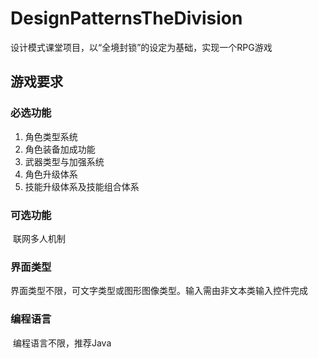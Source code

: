 # DesignPatternsTheDivision
设计模式课堂项目，以“全境封锁”的设定为基础，实现一个RPG游戏

## 游戏要求

### 必选功能

1. 角色类型系统
2. 角色装备加成功能
3. 武器类型与加强系统
4. 角色升级体系
5. 技能升级体系及技能组合体系

### 可选功能

​	联网多人机制

### 界面类型

​	界面类型不限，可文字类型或图形图像类型。输入需由非文本类输入控件完成

### 编程语言

​	编程语言不限，推荐Java